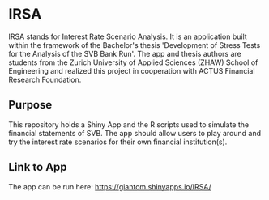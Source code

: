 # IRSA
IRSA stands for Interest Rate Scenario Analysis.
It is an application built within the framework of the Bachelor's thesis 'Development of Stress Tests for the Analysis of the SVB Bank Run'.
The app and thesis authors are students from the Zurich University of Applied Sciences (ZHAW) School of Engineering and realized this project in cooperation with ACTUS Financial Research Foundation.

## Purpose
This repository holds a Shiny App and the R scripts used to simulate the financial statements of SVB. The app should allow users to play around and try the interest rate scenarios for their own financial institution(s).

## Link to App
The app can be run here: https://giantom.shinyapps.io/IRSA/
